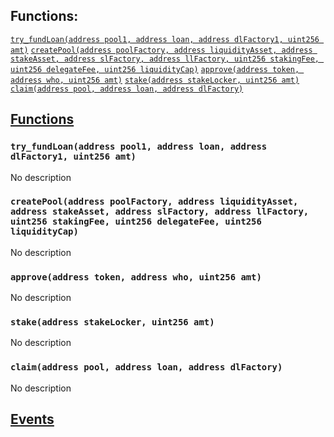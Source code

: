 

## Functions:
[`try_fundLoan(address pool1, address loan, address dlFactory1, uint256 amt)`](#PoolDelegate-try_fundLoan-address-address-address-uint256-)
[`createPool(address poolFactory, address liquidityAsset, address stakeAsset, address slFactory, address llFactory, uint256 stakingFee, uint256 delegateFee, uint256 liquidityCap)`](#PoolDelegate-createPool-address-address-address-address-address-uint256-uint256-uint256-)
[`approve(address token, address who, uint256 amt)`](#PoolDelegate-approve-address-address-uint256-)
[`stake(address stakeLocker, uint256 amt)`](#PoolDelegate-stake-address-uint256-)
[`claim(address pool, address loan, address dlFactory)`](#PoolDelegate-claim-address-address-address-)


## <u>Functions</u>

### `try_fundLoan(address pool1, address loan, address dlFactory1, uint256 amt)`
No description

### `createPool(address poolFactory, address liquidityAsset, address stakeAsset, address slFactory, address llFactory, uint256 stakingFee, uint256 delegateFee, uint256 liquidityCap)`
No description

### `approve(address token, address who, uint256 amt)`
No description

### `stake(address stakeLocker, uint256 amt)`
No description

### `claim(address pool, address loan, address dlFactory)`
No description

## <u>Events</u>
